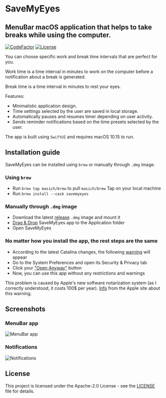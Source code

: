 # SaveMyEyes

## MenuBar macOS application that helps to take breaks while using the computer.
[![CodeFactor](https://www.codefactor.io/repository/github/masich/savemyeyes/badge)](https://www.codefactor.io/repository/github/masich/savemyeyes)
[![License](https://img.shields.io/badge/License-Apache%202.0-blue.svg)](LICENSE)

You can choose specific work and break time intervals that are perfect for you.

Work time is a time interval in minutes to work on the computer before a notification about a break is generated.

Break time is a time interval in minutes to rest your eyes.

Features:
* Minimalistic application design.
* Time settings selected by the user are saved in local storage.
* Automatically pauses and resumes timer depending on user activity.
* Sends reminder notifications based on the time presets selected by the user.

The app is built using ```SwiftUI``` and requires macOS 10.15 to run.

## Installation guide
SaveMyEyes can be installed using `brew` or manually through `.dmg` image.

### Using `brew` 
* Run `brew tap masich/brew` to pull `masich/brew` Tap on your local machine
* Run `brew install --cask savemyeyes`

### Manually through `.dmg` image
* Download the latest [release](https://github.com/masich/SaveMyEyes/releases/) `.dmg` image and mount it
* [Drag & Drop](Images/Readme/Installation/Drag&Drop.png) SaveMyEyes app to the Application folder
* Open SaveMyEyes


### No matter how you install the app, the rest steps are the same
* According to the latest Catalina changes, the following [warning](Images/Readme/Installation/Warning.png) will appear
* Go to the System Preferences and open its Security & Privacy tab
* Click your ["Open Anyway"](Images/Readme/Installation/Security.png) button
* Now, you can use this app without any restrictions and warnings

This problem is caused by Apple's new software notarization system (as I correctly understood, it costs 100$ per year).
[Info](https://support.apple.com/en-us/HT202491) from the Apple site about this warning.

## Screenshots
### MenuBar app
![MenuBar app](Images/Readme/Screenshots/MenuAppScreenshot.png)

### Notifications
![Notifications](Images/Readme/Screenshots/NotificationsScreenshot.png)

## License

This project is licensed under the Apache-2.0 License - see the [LICENSE](LICENSE) file for details.